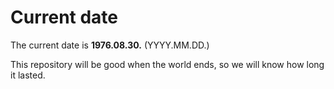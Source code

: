 # Current date

The current date is **1976.08.30.** (YYYY.MM.DD.)

This repository will be good when the world ends, so we will know how long it lasted.